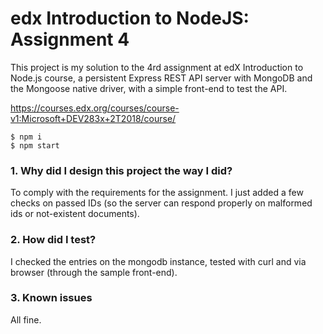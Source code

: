 edx Introduction to NodeJS: Assignment 4
=====

This project is my solution to the 4rd assignment at edX Introduction to Node.js course, a persistent Express REST API server with MongoDB and the Mongoose native driver, with a simple front-end to test the API. 

https://courses.edx.org/courses/course-v1:Microsoft+DEV283x+2T2018/course/


```
$ npm i 
$ npm start 
```

### 1. Why did I design this project the way I did?

To comply with the requirements for the assignment. I just added a few checks on passed IDs (so the server can respond properly on malformed ids or not-existent documents).

### 2. How did I test?

I checked the entries on the mongodb instance, tested with curl and via browser (through the sample front-end). 

### 3. Known issues

All fine.
